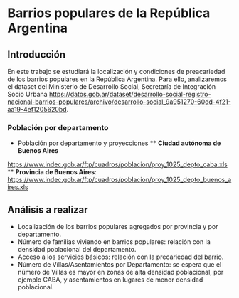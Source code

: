 # Barrios populares de la República Argentina

## Introducción
En este trabajo se estudiará la localización y condiciones de preacariedad de los
barrios populares en la República Argentina. Para ello, analizaremos el dataset
del Ministerio de Desarrollo Social, Secretaría de Integración Socio Urbana
<https://datos.gob.ar/dataset/desarrollo-social-registro-nacional-barrios-populares/archivo/desarrollo-social_9a951270-60dd-4f21-aa19-4ef1205620bd>.

### Población por departamento
* Población por departamento y proyecciones 
** **Ciudad autónoma de Buenos Aires**

https://www.indec.gob.ar/ftp/cuadros/poblacion/proy_1025_depto_caba.xls
** **Provincia de Buenos Aires**:
https://www.indec.gob.ar/ftp/cuadros/poblacion/proy_1025_depto_buenos_aires.xls


## Análisis a realizar
* Localización de los barrios populares agregados por provincia y por departamento.
* Número de familias viviendo en barrios populares: relación con la densidad poblacional
  del departamento.
* Acceso a los servicios básicos: relación con la precariedad del barrio.
* Número de Villas/Asentamientos por Departamento: se espera que el número de Villas
  es mayor en zonas de alta densidad poblacional, por ejemplo CABA, y asentamientos
  en lugares de menor densidad poblacional.
 



